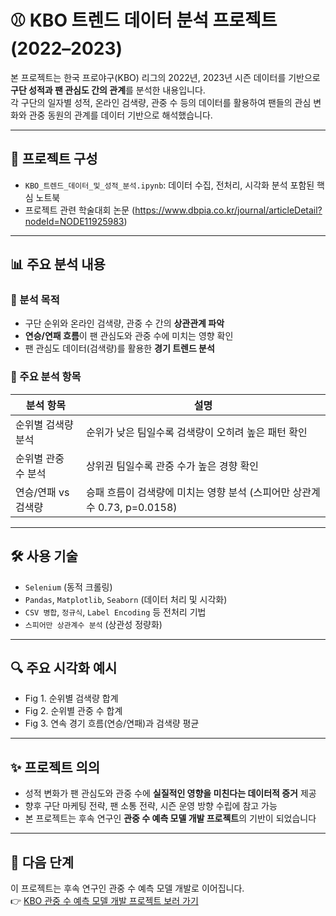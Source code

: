 # ⚾ KBO 트렌드 데이터 분석 프로젝트 (2022–2023)

본 프로젝트는 한국 프로야구(KBO) 리그의 2022년, 2023년 시즌 데이터를 기반으로 **구단 성적과 팬 관심도 간의 관계**를 분석한 내용입니다.  
각 구단의 일자별 성적, 온라인 검색량, 관중 수 등의 데이터를 활용하여 팬들의 관심 변화와 관중 동원의 관계를 데이터 기반으로 해석했습니다.

---

## 📁 프로젝트 구성

- `KBO_트렌드_데이터_및_성적_분석.ipynb`: 데이터 수집, 전처리, 시각화 분석 포함된 핵심 노트북
- 프로젝트 관련 학술대회 논문 (https://www.dbpia.co.kr/journal/articleDetail?nodeId=NODE11925983)

---

## 📊 주요 분석 내용

### 🔹 분석 목적
- 구단 순위와 온라인 검색량, 관중 수 간의 **상관관계 파악**
- **연승/연패 흐름**이 팬 관심도와 관중 수에 미치는 영향 확인
- 팬 관심도 데이터(검색량)를 활용한 **경기 트렌드 분석**

### 🔸 주요 분석 항목

| 분석 항목 | 설명 |
|-----------|------|
| 순위별 검색량 분석 | 순위가 낮은 팀일수록 검색량이 오히려 높은 패턴 확인 |
| 순위별 관중 수 분석 | 상위권 팀일수록 관중 수가 높은 경향 확인 |
| 연승/연패 vs 검색량 | 승패 흐름이 검색량에 미치는 영향 분석 (스피어만 상관계수 0.73, p=0.0158) |

---

## 🛠️ 사용 기술

- `Selenium` (동적 크롤링)
- `Pandas`, `Matplotlib`, `Seaborn` (데이터 처리 및 시각화)
- `CSV 병합`, `정규식`, `Label Encoding` 등 전처리 기법
- `스피어만 상관계수 분석` (상관성 정량화)

---

## 🔍 주요 시각화 예시

- Fig 1. 순위별 검색량 합계
- Fig 2. 순위별 관중 수 합계
- Fig 3. 연속 경기 흐름(연승/연패)과 검색량 평균

---

## ✨ 프로젝트 의의

- 성적 변화가 팬 관심도와 관중 수에 **실질적인 영향을 미친다는 데이터적 증거** 제공
- 향후 구단 마케팅 전략, 팬 소통 전략, 시즌 운영 방향 수립에 참고 가능
- 본 프로젝트는 후속 연구인 **관중 수 예측 모델 개발 프로젝트**의 기반이 되었습니다

---

## 🔄 다음 단계

이 프로젝트는 후속 연구인 관중 수 예측 모델 개발로 이어집니다.  
👉 [KBO 관중 수 예측 모델 개발 프로젝트 보러 가기](https://github.com/OhMinSuk/KBO-Ensemble-Learning)
